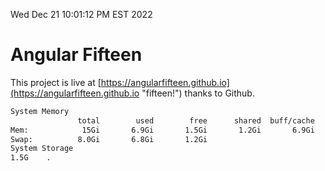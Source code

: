 Wed Dec 21 10:01:12 PM EST 2022

# Angular Fifteen


This project is live at [https://angularfifteen.github.io](https://angularfifteen.github.io "fifteen!") thanks to Github.

```bash
System Memory
               total        used        free      shared  buff/cache   available
Mem:            15Gi       6.9Gi       1.5Gi       1.2Gi       6.9Gi       6.6Gi
Swap:          8.0Gi       6.8Gi       1.2Gi
System Storage
1.5G	.
